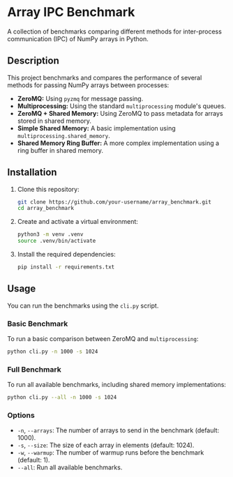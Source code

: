 # Array IPC Benchmark

A collection of benchmarks comparing different methods for inter-process communication (IPC) of NumPy arrays in Python.

## Description

This project benchmarks and compares the performance of several methods for passing NumPy arrays between processes:

*   **ZeroMQ:** Using `pyzmq` for message passing.
*   **Multiprocessing:** Using the standard `multiprocessing` module's queues.
*   **ZeroMQ + Shared Memory:** Using ZeroMQ to pass metadata for arrays stored in shared memory.
*   **Simple Shared Memory:** A basic implementation using `multiprocessing.shared_memory`.
*   **Shared Memory Ring Buffer:** A more complex implementation using a ring buffer in shared memory.

## Installation

1.  Clone this repository:
    ```bash
    git clone https://github.com/your-username/array_benchmark.git
    cd array_benchmark
    ```

2.  Create and activate a virtual environment:
    ```bash
    python3 -m venv .venv
    source .venv/bin/activate
    ```

3.  Install the required dependencies:
    ```bash
    pip install -r requirements.txt
    ```

## Usage

You can run the benchmarks using the `cli.py` script.

### Basic Benchmark

To run a basic comparison between ZeroMQ and `multiprocessing`:

```bash
python cli.py -n 1000 -s 1024
```

### Full Benchmark

To run all available benchmarks, including shared memory implementations:

```bash
python cli.py --all -n 1000 -s 1024
```

### Options

*   `-n`, `--arrays`: The number of arrays to send in the benchmark (default: 1000).
*   `-s`, `--size`: The size of each array in elements (default: 1024).
*   `-w`, `--warmup`: The number of warmup runs before the benchmark (default: 1).
*   `--all`: Run all available benchmarks.
